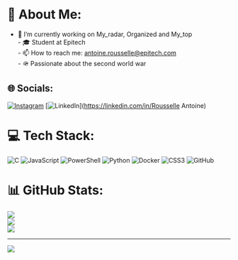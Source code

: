 # 💫 About Me:
- 🔭 I’m currently working on My_radar, Organized and My_top<br>- 🎓 Student at Epitech<br>- 📫 How to reach me: antoine.rousselle@epitech.com<br>- 🪖 Passionate about the second world war


## 🌐 Socials:
[![Instagram](https://img.shields.io/badge/Instagram-%23E4405F.svg?logo=Instagram&logoColor=white)](https://instagram.com/exominiate59) [![LinkedIn](https://img.shields.io/badge/LinkedIn-%230077B5.svg?logo=linkedin&logoColor=white)](https://linkedin.com/in/Rousselle Antoine) 

# 💻 Tech Stack:
![C](https://img.shields.io/badge/c-%2300599C.svg?style=for-the-badge&logo=c&logoColor=white) ![JavaScript](https://img.shields.io/badge/javascript-%23323330.svg?style=for-the-badge&logo=javascript&logoColor=%23F7DF1E) ![PowerShell](https://img.shields.io/badge/PowerShell-%235391FE.svg?style=for-the-badge&logo=powershell&logoColor=white) ![Python](https://img.shields.io/badge/python-3670A0?style=for-the-badge&logo=python&logoColor=ffdd54) ![Docker](https://img.shields.io/badge/docker-%230db7ed.svg?style=for-the-badge&logo=docker&logoColor=white) ![CSS3](https://img.shields.io/badge/css3-%231572B6.svg?style=for-the-badge&logo=css3&logoColor=white) ![GitHub](https://img.shields.io/badge/github-%23121011.svg?style=for-the-badge&logo=github&logoColor=white)
# 📊 GitHub Stats:
![](https://github-readme-stats.vercel.app/api?username=Exominiate59&theme=dark&hide_border=false&include_all_commits=true&count_private=true)<br/>
![](https://github-readme-streak-stats.herokuapp.com/?user=Exominiate59&theme=dark&hide_border=false)<br/>
![](https://github-readme-stats.vercel.app/api/top-langs/?username=Exominiate59&theme=dark&hide_border=false&include_all_commits=true&count_private=true&layout=compact)

---
[![](https://visitcount.itsvg.in/api?id=Exominiate59&icon=0&color=0)](https://visitcount.itsvg.in)

<!-- Proudly created with GPRM ( https://gprm.itsvg.in ) -->
